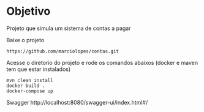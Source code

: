 # Objetivo

Projeto que simula um sistema de contas a pagar

Baixe o projeto
```
https://github.com/marciolopes/contas.git
```

Acesse o diretorio do projeto e rode os comandos abaixos (docker e maven tem que estar instalados)
```
mvn clean install
docker build .
docker-compose up
```


Swagger
http://localhost:8080/swagger-ui/index.html#/

